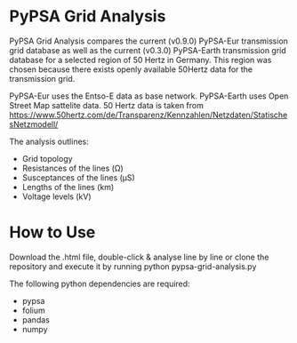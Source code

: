 
# PyPSA Grid Analysis

PyPSA Grid Analysis compares the current (v0.9.0) PyPSA-Eur transmission grid database as well as the current (v0.3.0) PyPSA-Earth transmission grid database for a selected region of 50 Hertz in Germany.
This region was chosen because there exists openly available 50Hertz data for the transmission grid.

PyPSA-Eur uses the Entso-E data as base network.
PyPSA-Earth uses Open Street Map sattelite data.
50 Hertz data is taken from https://www.50hertz.com/de/Transparenz/Kennzahlen/Netzdaten/StatischesNetzmodell/

The analysis outlines:
- Grid topology
- Resistances of the lines (Ω)
- Susceptances of the lines (μS)
- Lengths of the lines (km)
- Voltage levels (kV)

# How to Use
Download the .html file, double-click & analyse line by line
or clone the repository and execute it by running
python pypsa-grid-analysis.py

The following python dependencies are required:
- pypsa
- folium
- pandas
- numpy
